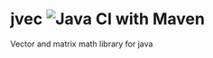 # jvec ![Java CI with Maven](https://github.com/SR3u/jvec/workflows/Java%20CI%20with%20Maven/badge.svg)
Vector and matrix math library for java

